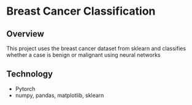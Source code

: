 # Breast Cancer Classification
## Overview
This project uses the breast cancer dataset from sklearn and classifies whether a case is benign or malignant using neural networks
## Technology
* Pytorch
* numpy, pandas, matplotlib, sklearn
